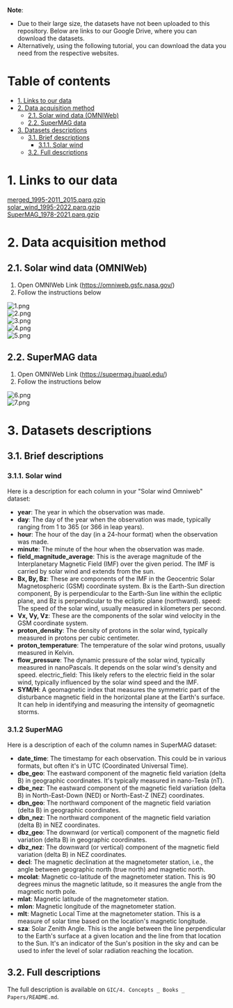 **Note**:
- Due to their large size, the datasets have not been uploaded to this repository. Below are links to our Google Drive, where you can download the datasets.
- Alternatively, using the following tutorial, you can download the data you need from the respective websites.

# Table of contents  

- [1. Links to our data](#1-links-to-our-data)  
- [2. Data acquisition method](#2-data-acquisition-method)  
    - [2.1. Solar wind data (OMNIWeb)](#21-solar-wind-data-omniweb)
    - [2.2. SuperMAG data](#22-supermag-data) 
- [3. Datasets descriptions](#3-datasets-descriptions) 
    - [3.1. Brief descriptions](#31-brief-descriptions)  
        - [3.1.1. Solar wind](#311-solar-wind)
    - [3.2. Full descriptions](#32-full-descriptions)

# 1. Links to our data
[merged_1995-2011_2015.parq.gzip](https://drive.google.com/file/d/1OCAKH5btTfZTNhzT-pii5RkgByprOFGL/view?usp=sharing)  
[solar_wind_1995-2022.parq.gzip](https://drive.google.com/file/d/1-FqPF_6B0JLsei25m3ciOhPpIhubj_uR/view?usp=sharing)  
[SuperMAG_1978-2021.parq.gzip](https://drive.google.com/file/d/1-LteRKPAIT0cmdRmkzyCM6ea1DJ3V3x5/view?usp=sharing)  

# 2. Data acquisition method

## 2.1. Solar wind data (OMNIWeb)

1. Open OMNIWeb Link (https://omniweb.gsfc.nasa.gov/)
2. Follow the instructions below

![1.png](./images_GIC_data_download/1.png)    
![2.png](./images_GIC_data_download/2.png)   
![3.png](./images_GIC_data_download/3.png)   
![4.png](./images_GIC_data_download/4.png)   
![5.png](./images_GIC_data_download/5.png)    

## 2.2. SuperMAG data

1. Open OMNIWeb Link (https://supermag.jhuapl.edu/)
2. Follow the instructions below

![6.png](./images_GIC_data_download/6.png)    
![7.png](./images_GIC_data_download/7.png)    

# 3. Datasets descriptions 

## 3.1. Brief descriptions

### 3.1.1. Solar wind 
Here is a description for each column in your "Solar wind Omniweb" dataset:  
- **year**: The year in which the observation was made.
- **day**: The day of the year when the observation was made, typically ranging from 1 to 365 (or 366 in leap years).
- **hour**: The hour of the day (in a 24-hour format) when the observation was made.
- **minute**: The minute of the hour when the observation was made.
- **field_magnitude_average**: This is the average magnitude of the Interplanetary Magnetic Field (IMF) over the given period. The IMF is carried by solar wind and extends from the sun.
- **Bx, By, Bz**: These are components of the IMF in the Geocentric Solar Magnetospheric (GSM) coordinate system. Bx is the Earth-Sun direction component, By is perpendicular to the Earth-Sun line within the ecliptic plane, and Bz is perpendicular to the ecliptic plane (northward).
speed: The speed of the solar wind, usually measured in kilometers per second.
- **Vx, Vy, Vz**: These are the components of the solar wind velocity in the GSM coordinate system.
- **proton_density**: The density of protons in the solar wind, typically measured in protons per cubic centimeter.
- **proton_temperature**: The temperature of the solar wind protons, usually measured in Kelvin.
- **flow_pressure**: The dynamic pressure of the solar wind, typically measured in nanoPascals. It depends on the solar wind's density and speed.
electric_field: This likely refers to the electric field in the solar wind, typically influenced by the solar wind speed and the IMF.
- **SYM/H**: A geomagnetic index that measures the symmetric part of the disturbance magnetic field in the horizontal plane at the Earth's surface. It can help in identifying and measuring the intensity of geomagnetic storms.

### 3.1.2 SuperMAG
Here is a description of each of the column names in SuperMAG dataset:
- **date_time**: The timestamp for each observation. This could be in various formats, but often it's in UTC (Coordinated Universal Time).  
- **dbe_geo**: The eastward component of the magnetic field variation (delta B) in geographic coordinates. It's typically measured in nano-Tesla (nT). 
- **dbe_nez**: The eastward component of the magnetic field variation (delta B) in North-East-Down (NED) or North-East-Z (NEZ) coordinates. 
- **dbn_geo**: The northward component of the magnetic field variation (delta B) in geographic coordinates.  
- **dbn_nez**: The northward component of the magnetic field variation (delta B) in NEZ coordinates.  
- **dbz_geo**: The downward (or vertical) component of the magnetic field variation (delta B) in geographic coordinates.  
- **dbz_nez**: The downward (or vertical) component of the magnetic field variation (delta B) in NEZ coordinates.  
- **decl**: The magnetic declination at the magnetometer station, i.e., the angle between geographic north (true north) and magnetic north.  
- **mcolat**: Magnetic co-latitude of the magnetometer station. This is 90 degrees minus the magnetic latitude, so it measures the angle from the magnetic north pole.  
- **mlat**: Magnetic latitude of the magnetometer station.  
- **mlon**: Magnetic longitude of the magnetometer station.  
- **mlt**: Magnetic Local Time at the magnetometer station. This is a measure of solar time based on the location's magnetic longitude.  
- **sza**: Solar Zenith Angle. This is the angle between the line perpendicular to the Earth's surface at a given location and the line from that location to the Sun. It's an indicator of the Sun's position in the sky and can be used to infer the level of solar radiation reaching the location.

## 3.2. Full descriptions
The full description is available on `GIC/4. Concepts _ Books _ Papers/README.md`.
